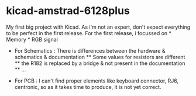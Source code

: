 # kicad-amstrad-6128plus

My first big project with Kicad.
As i'm not an expert, don't expect everything to be perfect in the first release.
For the first release, i focussed on
    * Memory
    * RGB signal

* For Schematics :
    There is differences between the hardware & schematics & documentation
    ** Some values for resistors are different
    ** the R182 is replaced by a bridge & not present in the documentation
    ** ...

* For PCB :
    I can't find proper elements like keyboard connector, RJ6, centronic, so as it takes
    time to produce, it is not yet correct.

    
